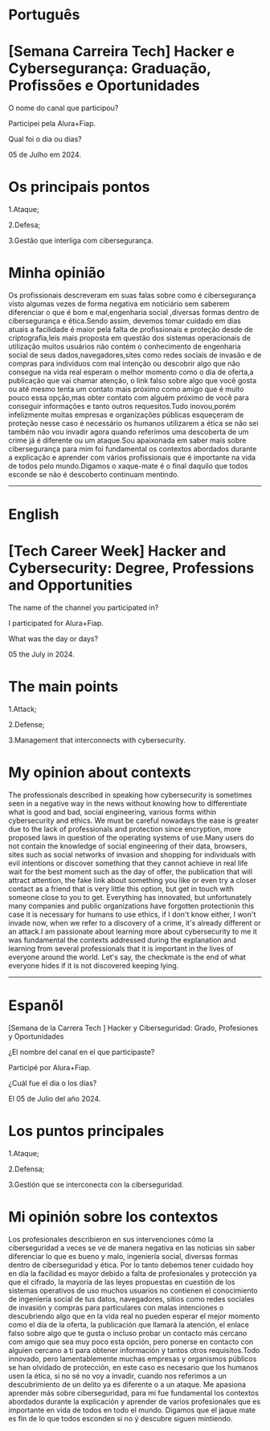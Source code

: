 # Português

# [Semana Carreira Tech]  Hacker e Cybersegurança: Graduação, Profissões e Oportunidades

O nome do canal que participou?

Participei pela Alura+Fiap.

Qual foi o dia ou dias?

05 de Julho em 2024.

# Os principais pontos

1.Ataque;

2.Defesa;

3.Gestão que interliga com cibersegurança.


# Minha opinião 

<P>Os profissionais descreveram em suas falas sobre  como é cibersegurança visto  algumas vezes de forma negativa  em noticiário sem saberem diferenciar o que é bom e mal,engenharia social ,diversas formas dentro de cibersegurança e  ética.Sendo assim, devemos tomar cuidado em dias atuais a facilidade é maior pela falta de profissionais e proteção desde de criptografia,leis mais proposta em questão dos sistemas operacionais de utilização muitos usuários não contém o conhecimento de engenharia social de seus dados,navegadores,sites como redes sociais de invasão e de compras para indivíduos com mal intenção ou descobrir algo que não consegue na vida real esperam o melhor momento como o dia de oferta,a publicação que vai chamar atenção,  o link falso sobre algo que você gosta ou até mesmo tenta um contato mais próximo como amigo que é muito pouco essa opção,mas obter contato com alguém próximo de você para conseguir informações e tanto  outros requesitos.Tudo inovou,porém  infelizmente muitas empresas e organizações públicas esqueçeram de proteção nesse caso é necessário os humanos utilizarem a ética se não sei também não vou invadir agora quando referimos uma descoberta de um crime já é diferente ou um ataque.Sou apaixonada em saber mais sobre cibersegurança para mim foi fundamental os contextos abordados durante a explicação e aprender com vários profissionais  que  é importante na vida de todos pelo mundo.Digamos o xaque-mate é o final daquilo que todos esconde se não é descoberto continuam mentindo.</P>

--------------------------------------------------------------------------------------------------------------------------------

# English 

# [Tech Career Week] Hacker and Cybersecurity: Degree, Professions and Opportunities

The name of the channel you participated in?

I participated for Alura+Fiap.

What was the day or days?

05 the July in 2024.

# The main points

1.Attack;

2.Defense;

3.Management that interconnects with cybersecurity.

# My opinion about contexts

<p>The professionals described in  speaking how cybersecurity is sometimes seen in a negative way in the news without knowing how to differentiate what is good and bad, social engineering, various forms within cybersecurity and ethics. We must be careful nowadays the ease is greater due to the lack of professionals and protection since encryption, more proposed laws in question of the operating systems of use.Many users do not contain the knowledge of social engineering of their data, browsers, sites such as social networks of invasion and shopping for individuals with evil intentions or discover something that they cannot achieve in real life wait for the best moment such as the day of offer, the publication that will attract attention, the fake link about something you like or even try a closer contact as a friend that is very little this option, but get in touch with someone close to you to get.  Everything has innovated, but unfortunately many companies and public organizations have forgotten protectionin this case it is necessary for humans to use ethics, if I don't know either, I won't invade now, when we refer to a discovery of a crime, it's already different or an attack.I am passionate about learning more about cybersecurity to me it was fundamental the contexts addressed during the explanation and learning from several professionals that it is important in the lives of everyone around the world. Let's say, the checkmate is the end of what everyone hides if it is not discovered  keeping lying.</p>

--------------------------------------------------------------------------------------------------------------------------------

# Espanõl 

[Semana de la Carrera Tech ] Hacker y Ciberseguridad: Grado, Profesiones y Oportunidades

¿El nombre del canal en el que participaste?

Participé por Alura+Fiap.

¿Cuál fue el día o los días?

El 05 de Julio del año 2024.

# Los puntos principales

1.Ataque;

2.Defensa;

3.Gestión que se interconecta con la ciberseguridad.


# Mi opinión sobre los contextos

<p>Los profesionales describieron en sus intervenciones cómo la ciberseguridad a veces se ve de manera negativa en las noticias sin saber diferenciar lo que es bueno y malo,  ingeniería social, diversas formas dentro de ciberseguridad y  ética. Por lo tanto debemos tener cuidado hoy en día la facilidad es mayor debido a falta de profesionales y protección ya que el cifrado, la mayoría de las leyes propuestas en cuestión de los sistemas operativos de uso muchos usuarios no contienen el conocimiento de ingeniería social de tus datos, navegadores, sitios como redes sociales de invasión y compras para particulares con malas intenciones o descubriendo algo que en la vida real no pueden esperar el mejor momento como el día de la oferta, la publicación que llamará la atención, el enlace falso sobre algo que te gusta o incluso probar un contacto más cercano com amigo que sea muy poco esta opción, pero ponerse en contacto con alguien cercano a ti para obtener información y tantos otros requisitos.Todo  innovado, pero lamentablemente muchas empresas y organismos públicos se han olvidado de  protección, en este caso es necesario que los humanos usen la ética, si no sé no voy a invadir, cuando nos referimos a un descubrimiento de un delito ya es diferente o a un ataque. Me apasiona aprender más sobre ciberseguridad, para mi fue fundamental los contextos abordados durante la explicación y aprender de varios profesionales que es importante en vida de todos en todo el mundo. Digamos que el jaque mate es  fin de lo que todos esconden si no ý descubre siguen mintiendo.</p>




